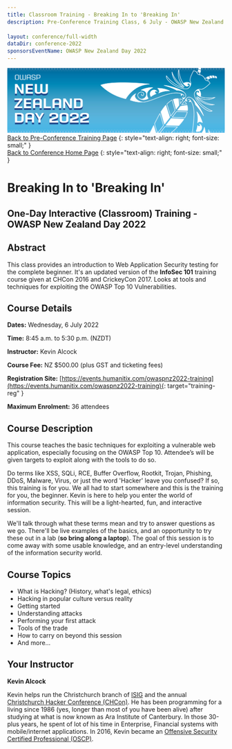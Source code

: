 ```yaml
---
title: Classroom Training - Breaking In to 'Breaking In'
description: Pre-Conference Training Class, 6 July - OWASP New Zealand Day 2022 

layout: conference/full-width
dataDir: conference-2022
sponsorsEventName: OWASP New Zealand Day 2022
---
```


[![Web Banner](/assets/images/2022_Banner_Graphic.jpg)](/conference/)   
[Back to Pre-Conference Training Page](training.md)
{: style="text-align: right; font-size: small;" }   
[Back to Conference Home Page](index.md)
{: style="text-align: right; font-size: small;" }   

# Breaking In to 'Breaking In'

## One-Day Interactive (Classroom) Training - OWASP New Zealand Day 2022

## Abstract

This class provides an introduction to Web Application Security testing for the complete beginner. It's an 
updated version of the **InfoSec 101** training course given at CHCon 2016 and CrickeyCon 2017. Looks at 
tools and techniques for exploiting the OWASP Top 10 Vulnerabilities.

## Course Details 

**Dates:** Wednesday, 6 July 2022

**Time:** 8:45 a.m. to 5:30 p.m. (NZDT)

**Instructor:** Kevin Alcock   

**Course Fee:** NZ $500.00 (plus GST and ticketing fees)

**Registration Site:** [https://events.humanitix.com/owaspnz2022-training](https://events.humanitix.com/owaspnz2022-training){: target="training-reg" }

**Maximum Enrolment:** 36 attendees

## Course Description

This course teaches the basic techniques for exploiting a vulnerable web application, especially focusing on the OWASP Top 10. Attendee’s will be given targets to exploit along with the tools to do so.

Do terms like XSS, SQLi, RCE, Buffer Overflow, Rootkit, Trojan, Phishing, DDoS, Malware, Virus, or just the word 'Hacker' leave you confused? If so, this training is for you. We all had to start somewhere and this is the training for you, the beginner. Kevin is here to help you enter the world of information security. This will be a 
light-hearted, fun, and interactive session.

We'll talk through what these terms mean and try to answer questions as we go. There'll be live examples of the basics, and an opportunity to try these out in a lab (**so bring along a laptop**). The goal of this session is to come away with some usable knowledge, and an entry-level understanding of the information security world.

## Course Topics

* What is Hacking? (History, what's legal, ethics)
* Hacking in popular culture versus reality
* Getting started
* Understanding attacks
* Performing your first attack
* Tools of the trade
* How to carry on beyond this session
* And more…

## Your Instructor

**Kevin Alcock**

Kevin helps run the Christchurch branch of [ISIG](https://www.meetup.com/ISIG-Christchurch-NZ/) and the annual [Christchurch Hacker Conference (CHCon)](https://chcon.nz). He has been programming for a living since 1986 (yes, longer than most of you have been alive) after studying at what is now known as Ara Institute of Canterbury. In those 30-plus years, he spent of lot of his time in Enterprise, Financial systems with mobile/internet applications. In 2016, Kevin became an [Offensive Security Certified Professional (OSCP)](https://www.offensive-security.com/information-security-certifications/oscp-offensive-security-certified-professional/).
